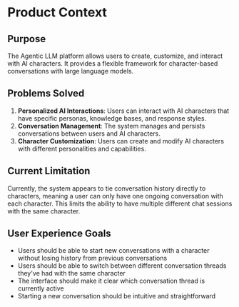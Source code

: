 # Product Context

## Purpose
The Agentic LLM platform allows users to create, customize, and interact with AI characters. It provides a flexible framework for character-based conversations with large language models.

## Problems Solved
1. **Personalized AI Interactions**: Users can interact with AI characters that have specific personas, knowledge bases, and response styles.
2. **Conversation Management**: The system manages and persists conversations between users and AI characters.
3. **Character Customization**: Users can create and modify AI characters with different personalities and capabilities.

## Current Limitation
Currently, the system appears to tie conversation history directly to characters, meaning a user can only have one ongoing conversation with each character. This limits the ability to have multiple different chat sessions with the same character.

## User Experience Goals
- Users should be able to start new conversations with a character without losing history from previous conversations
- Users should be able to switch between different conversation threads they've had with the same character
- The interface should make it clear which conversation thread is currently active
- Starting a new conversation should be intuitive and straightforward
